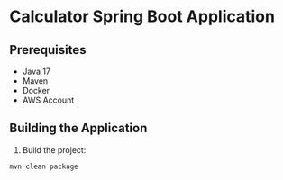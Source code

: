 # Calculator Spring Boot Application

## Prerequisites
- Java 17
- Maven
- Docker
- AWS Account

## Building the Application
1. Build the project:
```bash
mvn clean package